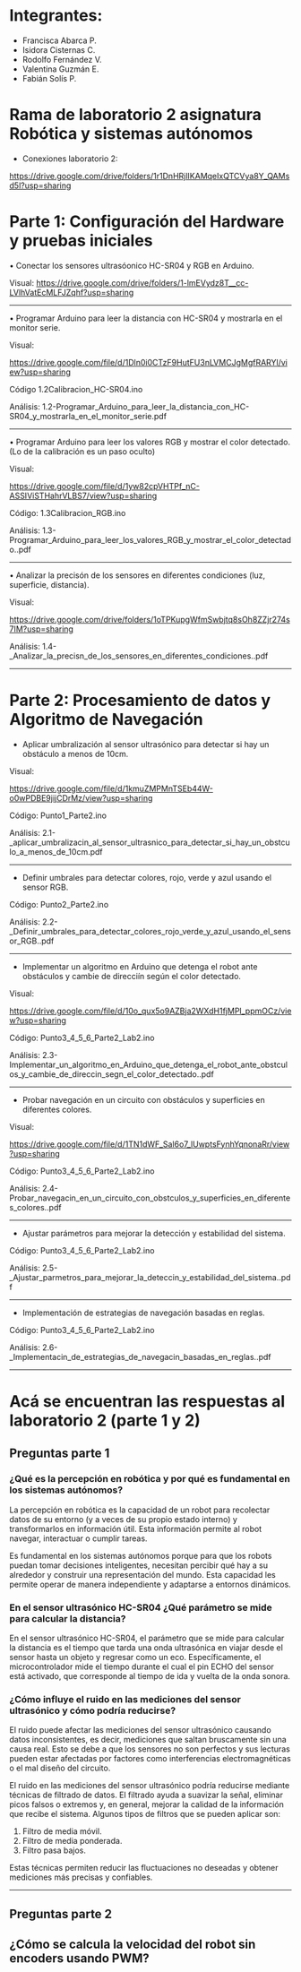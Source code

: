 # Integrantes:
- Francisca Abarca P.
- Isidora Cisternas C.
- Rodolfo Fernández V.
- Valentina Guzmán E.
- Fabián Solís P.

# Rama de laboratorio 2 asignatura Robótica y sistemas autónomos

* Conexiones laboratorio 2: 

https://drive.google.com/drive/folders/1r1DnHRjlIKAMqeIxQTCVya8Y_QAMsd5l?usp=sharing


# Parte 1: Configuración del Hardware y pruebas iniciales

• Conectar los sensores ultrasóonico HC-SR04 y RGB en Arduino.

Visual:
https://drive.google.com/drive/folders/1-lmEVydz8T__cc-LVlhVatEcMLFJZqhf?usp=sharing

---

• Programar Arduino para leer la distancia con HC-SR04 y mostrarla en
el monitor serie.

Visual:

https://drive.google.com/file/d/1Dln0i0CTzF9HutFU3nLVMCJgMgfRARYl/view?usp=sharing

Código 1.2Calibracion_HC-SR04.ino

Análisis: 1.2-Programar_Arduino_para_leer_la_distancia_con_HC-SR04_y_mostrarla_en_el_monitor_serie.pdf

---

• Programar Arduino para leer los valores RGB y mostrar el color detectado.
(Lo de la calibración es un paso oculto)

Visual:

https://drive.google.com/file/d/1yw82cpVHTPf_nC-ASSIViSTHahrVLBS7/view?usp=sharing


Código: 1.3Calibracion_RGB.ino

Análisis: 1.3-Programar_Arduino_para_leer_los_valores_RGB_y_mostrar_el_color_detectado..pdf

---

• Analizar la precisón de los sensores en diferentes condiciones (luz,
superficie, distancia). 

Visual:

https://drive.google.com/drive/folders/1oTPKupgWfmSwbjtq8sOh8ZZjr274s7IM?usp=sharing

Análisis: 1.4-_Analizar_la_precisn_de_los_sensores_en_diferentes_condiciones..pdf

---

# Parte 2: Procesamiento de datos y Algoritmo de Navegación


* Aplicar umbralización al sensor ultrasónico para detectar si hay un
obstáculo a menos de 10cm.

Visual:

https://drive.google.com/file/d/1kmuZMPMnTSEb44W-o0wPDBE9jijCDrMz/view?usp=sharing

Código: Punto1_Parte2.ino

Análisis: 2.1-_aplicar_umbralizacin_al_sensor_ultrasnico_para_detectar_si_hay_un_obstculo_a_menos_de_10cm.pdf

---

* Definir umbrales para detectar colores, rojo, verde y azul usando el
sensor RGB.

Código: Punto2_Parte2.ino

Análisis: 2.2-_Definir_umbrales_para_detectar_colores_rojo_verde_y_azul_usando_el_sensor_RGB..pdf

---

* Implementar un algoritmo en Arduino que detenga el robot ante obstáculos y cambie de direcciín según el color detectado.

Visual:

https://drive.google.com/file/d/10o_qux5o9AZBja2WXdH1fjMPl_ppmOCz/view?usp=sharing

Código: Punto3_4_5_6_Parte2_Lab2.ino

Análisis: 2.3-Implementar_un_algoritmo_en_Arduino_que_detenga_el_robot_ante_obstculos_y_cambie_de_direccin_segn_el_color_detectado..pdf

---

* Probar navegación en un circuito con obstáculos y superficies en diferentes colores.

Visual:

https://drive.google.com/file/d/1TN1dWF_Sal6o7_lUwptsFynhYqnonaRr/view?usp=sharing

Código: Punto3_4_5_6_Parte2_Lab2.ino

Análisis: 2.4-Probar_navegacin_en_un_circuito_con_obstculos_y_superficies_en_diferentes_colores..pdf

---

* Ajustar parámetros para mejorar la detección y estabilidad del sistema.

Código: Punto3_4_5_6_Parte2_Lab2.ino

Análisis: 2.5-_Ajustar_parmetros_para_mejorar_la_deteccin_y_estabilidad_del_sistema..pdf

---

* Implementación de estrategias de navegación basadas en reglas.

Código: Punto3_4_5_6_Parte2_Lab2.ino

Análisis: 2.6-_Implementacin_de_estrategias_de_navegacin_basadas_en_reglas..pdf


---

# Acá se encuentran las respuestas al laboratorio 2 (parte 1 y 2)

## Preguntas parte 1

### ¿Qué es la percepción en robótica y por qué es fundamental en los sistemas autónomos?

La percepción en robótica es la capacidad de un robot para recolectar datos de su entorno (y a veces de su propio estado interno) y transformarlos en información útil.  Esta información permite al robot navegar, interactuar o cumplir tareas.

Es fundamental en los sistemas autónomos porque para que los robots puedan tomar decisiones inteligentes, necesitan percibir qué hay a su alrededor y construir una representación del mundo.  Esta capacidad les permite operar de manera independiente y adaptarse a entornos dinámicos. 


### En el sensor ultrasónico HC-SR04 ¿Qué parámetro se mide para calcular la distancia?

En el sensor ultrasónico HC-SR04, el parámetro que se mide para calcular la distancia es el tiempo que tarda una onda ultrasónica en viajar desde el sensor hasta un objeto y regresar como un eco.  Específicamente, el microcontrolador mide el tiempo durante el cual el pin ECHO del sensor está activado, que corresponde al tiempo de ida y vuelta de la onda sonora. 

### ¿Cómo influye el ruido en las mediciones del sensor ultrasónico y cómo podría reducirse?

El ruido puede afectar las mediciones del sensor ultrasónico causando datos inconsistentes, es decir, mediciones que saltan bruscamente sin una causa real.  Esto se debe a que los sensores no son perfectos y sus lecturas pueden estar afectadas por factores como interferencias electromagnéticas o el mal diseño del circuito. 


El ruido en las mediciones del sensor ultrasónico podría reducirse mediante técnicas de filtrado de datos.  El filtrado ayuda a suavizar la señal, eliminar picos falsos o extremos y, en general, mejorar la calidad de la información que recibe el sistema.  Algunos tipos de filtros que se pueden aplicar son:


  1. Filtro de media móvil. 
  2. Filtro de media ponderada. 
  3. Filtro pasa bajos. 

Estas técnicas permiten reducir las fluctuaciones no deseadas y obtener mediciones más precisas y confiables.


----

## Preguntas parte 2

## ¿Cómo se calcula la velocidad del robot sin encoders usando PWM?
